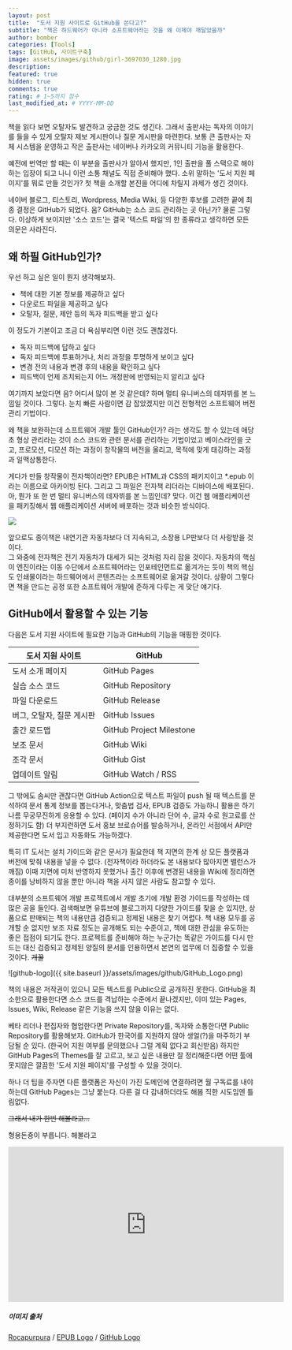 ```yaml
---
layout: post
title:  "도서 지원 사이트로 GitHub을 쓴다고?"
subtitle: "책은 하드웨어가 아니라 소프트웨어라는 것을 왜 이제야 깨달았을까"
author: bomber
categories: [Tools]
tags: [GitHub, 사이트구축]
image: assets/images/github/girl-3697030_1280.jpg
description: 
featured: true
hidden: true
comments: true
rating: # 1~5까지 점수
last_modified_at: # YYYY-MM-DD
---
```


책을 읽다 보면 오탈자도 발견하고 궁금한 것도 생긴다. 
그래서 출판사는 독자의 이야기를 들을 수 있게 오탈자 제보 게시판이나 질문 게시판을 마련한다. 
보통 큰 출판사는 자체 시스템을 운영하고 
작은 출판사는 네이버나 카카오의 커뮤니티 기능을 활용한다.

예전에 번역만 할 때는 이 부분을 출판사가 알아서 했지만, 
1인 출판을 풀 스택으로 해야 하는 입장이 되고 나니 이런 소통 채널도 직접 준비해야 했다. 
소위 말하는 '도서 지원 페이지'를 뭐로 만들 것인가? 
첫 책을 소개할 본진을 어디에 차릴지 과제가 생긴 것이다.

네이버 블로그, 티스토리, Wordpress, Media Wiki, 등 
다양한 후보를 고려한 끝에 최종 결정은 GitHub가 되었다. 
움? GitHub는 소스 코드 관리하는 곳 아닌가? 
물론 그렇다. 
이상하게 보이지만 '소스 코드'는 결국 '텍스트 파일'의 한 종류라고 생각하면 모든 의문은 사라진다.    

## 왜 하필 GitHub인가?  

우선 하고 싶은 일이 뭔지 생각해보자. 

* 책에 대한 기본 정보를 제공하고 싶다
* 다운로드 파일을 제공하고 싶다
* 오탈자, 질문, 제안 등의 독자 피드백을 받고 싶다

이 정도가 기본이고 조금 더 욕심부리면 이런 것도 괜찮겠다.

* 독자 피드백에 답하고 싶다
* 독자 피드백에 투표하거나, 처리 과정을 투명하게 보이고 싶다
* 변경 전의 내용과 변경 후의 내용을 확인하고 싶다
* 피드백이 언제 조치되는지 어느 개정판에 반영되는지 알리고 싶다

여기까지 보았다면 음? 어디서 많이 본 것 같은데? 
하며 멀티 유니버스의 데자뷔를 본 느낌일 것이다.
그렇다. 눈치 빠른 사람이면 감 잡았겠지만
이건 전형적인 소프트웨어 버전 관리 기법이다. 

왜 책을 보완하는데 소프트웨어 개발 툴인 GitHub인가? 라는 생각도 할 수 있는데
애당초 형상 관리라는 것이 소스 코드와 관련 문서를 관리하는 기법이었고
베이스라인을 긋고, 프로모션, 디모션 하는 과정이 
창작물의 버전을 올리고, 목적에 맞게 태깅하는 과정과 일맥상통한다.

게다가 만들 창작물이 전자책이라면? 
EPUB은 HTML과 CSS의 패키지이고 \*.epub 이라는 이름으로 아카이빙 된다. 
그리고 그 파일은 전자책 리더라는 디바이스에 배포된다. 
아, 뭔가 또 한 번 멀티 유니버스의 데자뷔를 본 느낌인데? 
맞다. 이건 웹 애플리케이션을 패키징해서 
웹 애플리케이션 서버에 배포하는 것과 비슷한 방식이다. 

<img class="small" src="{{ site.baseurl }}/assets/images/github/EPUB_Logo_Official2020_RGB_color.png" alter="epub-logo">

앞으로도 종이책은 내연기관 자동차보다 더 지속되고, 소장용 LP판보다 더 사랑받을 것이다.  
그 와중에 전자책은 전기 자동차가 대세가 되는 것처럼 자리 잡을 것이다.
자동차의 핵심이 엔진이라는 이동 수단에서 소프트웨어라는 인포테인먼트로 옮겨가는 듯이
책의 핵심도 인쇄물이라는 하드웨어에서 콘텐츠라는 소프트웨어로 옮겨갈 것이다.
상황이 그렇다면 책을 만드는 공정 또한 소프트웨어 개발에 준하게 다루는 게 맞단 얘기다.

## GitHub에서 활용할 수 있는 기능

다음은 도서 지원 사이트에 필요한 기능과 GitHub의 기능을 매핑한 것이다.

| 도서 지원 사이트 | GitHub |
| -- | -- |
| 도서 소개 페이지 | GitHub Pages |
| 실습 소스 코드 | GitHub Repository |
| 파일 다운로드 | GitHub Release |
| 버그, 오탈자, 질문 게시판 | GitHub Issues |
| 출간 로드맵 | GitHub Project Milestone | 
| 보조 문서 | GitHub Wiki | 
| 조각 문서 | GitHub Gist |
| 업데이트 알림 | GitHub Watch / RSS |

그 밖에도 솜씨만 괜찮다면 GitHub Action으로 
텍스트 파일이 push 될 때 텍스트를 분석하여
문서 통계 정보를 뽑는다거나, 맞춤법 검사, EPUB 검증도 가능하니
활용은 하기 나름 무궁무진하게 응용할 수 있다.
(페이지 수가 아니라 단어 수, 글자 수로 원고료를 산정하기도 함)
더 부지런하면 도서 홍보 브로슈어를 발송하거나, 
온라인 서점에서 API만 제공한다면 도서 입고 자동화도 가능하겠다.

특히 IT 도서는 설치 가이드와 같은 문서가 필요한데 
책 지면의 한계 상 모든 플랫폼과 버전에 맞춰 내용을 넣을 수 없다. 
(전자책이라 하더라도 본 내용보다 많아지면 밸런스가 깨짐)
이때 지면에 미처 반영하지 못했거나 출간 이후에 변경된 내용을 Wiki에 정리하면 
종이를 낭비하지 않을 뿐만 아니라 책을 사지 않은 사람도 참고할 수 있다.

대부분의 소프트웨어 개발 프로젝트에서 
개발 초기에 개발 환경 가이드를 작성하는 데 많은 공을 들인다. 
검색해보면 유튜브에 블로그까지 다양한 가이드를 찾을 순 있지만, 
상품으로 판매되는 책의 내용만큼 검증되고 정제된 내용은 찾기 어렵다. 
책 내용 모두를 공개할 순 없지만 
보조 자료 정도는 공개해도 되는 수준이고, 책에 대한 관심을 유도하는 좋은 접점이 되기도 한다. 
프로젝트를 준비해야 하는 누군가는 똑같은 가이드를 다시 만드는 대신
검증되고 정제된 양질의 문서를 인용하면서 본연의 업무에 더 집중할 수 있을 것이다.
<del>개꿀</del>

![github-logo]({{ site.baseurl }}/assets/images/github/GitHub_Logo.png)

책의 내용은 저작권이 있으니 모든 텍스트를 Public으로 공개하진 못한다.
GitHub을 최소한으로 활용한다면 소스 코드를 격납하는 수준에서 끝나겠지만, 
이미 있는 Pages, Issues, Wiki, Release 같은 기능을 쓰지 않을 이유는 없다. 

베타 리더나 편집자와 협업한다면 Private Repository를, 
독자와 소통한다면 Public Repository를 활용해보자. 
GitHub가 한국어를 지원하지 않아 생얼(?)을 마주하기 부담될 순 있다. 
(한국어 지원 여부를 문의했으나 그럴 계획 없다고 회신받음)
하지만 GitHub Pages의 Themes를 잘 고르고, 
보고 싶은 내용만 잘 정리해준다면 
어떤 툴에 못지않은 깔끔한 '도서 지원 페이지'를 구성할 수 있을 것이다.

하나 더 팁을 주자면 
다른 플랫폼은 자신이 가진 도메인에 연결하려면 월 구독료를 내야 하는데
GitHub Pages는 그냥 붙는다. 다른 걸 다 감내하더라도 해봄 직한 시도임엔 틀림없다.

<del>그래서 내가 한번 해볼라고...</del>

형용돈죵이 부릅니다. 
해볼라고 

<div class="center"><iframe width="560" height="315" src="https://www.youtube.com/embed/cND4vIc2Zac" title="YouTube video player" frameborder="0" allow="accelerometer; autoplay; clipboard-write; encrypted-media; gyroscope; picture-in-picture" allowfullscreen></iframe></div>

##### 이미지 출처
<a href="https://pixabay.com/ko/users/rocapurpura-1628072/?utm_source=link-attribution&amp;utm_medium=referral&amp;utm_campaign=image&amp;utm_content=3697030" target="_blank">Rocapurpura</a> / 
<a href="https://www.w3.org/publishing/groups/epub-wg/assets/EPUB_Logo_Official2020/" target="_blank"> EPUB Logo</a> /
<a href="https://github.com/logos" target="_blank">GitHub Logo</a> 